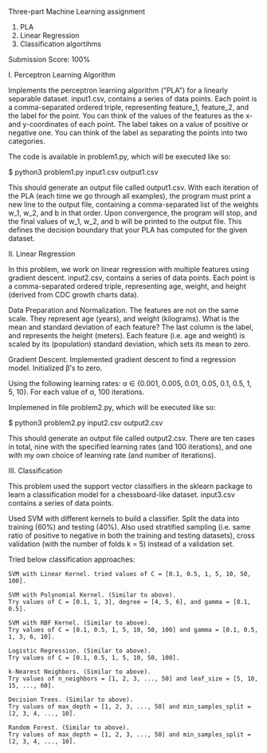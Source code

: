 Three-part Machine Learning assignment

1. PLA
2. Linear Regression
3. Classification algortihms

Submission Score: 100%

I. Perceptron Learning Algorithm

Implements the perceptron learning algorithm ("PLA") for a linearly separable dataset. input1.csv, contains a series of data points. Each point is a comma-separated ordered triple, representing feature_1, feature_2, and the label for the point. You can think of the values of the features as the x- and y-coordinates of each point. The label takes on a value of positive or negative one. You can think of the label as separating the points into two categories.

The code is available in problem1.py, which will be executed like so:

$ python3 problem1.py input1.csv output1.csv

This should generate an output file called output1.csv. With each iteration of the PLA (each time we go through all examples), the program must print a new line to the output file, containing a comma-separated list of the weights w_1, w_2, and b in that order. Upon convergence, the program will stop, and the final values of w_1, w_2, and b will be printed to the output file. This defines the decision boundary that your PLA has computed for the given dataset.

II. Linear Regression

In this problem, we work on linear regression with multiple features using gradient descent. input2.csv, contains a series of data points. Each point is a comma-separated ordered triple, representing age, weight, and height (derived from CDC growth charts data).

Data Preparation and Normalization. The features are not on the same scale. They represent age (years), and weight (kilograms). What is the mean and standard deviation of each feature? The last column is the label, and represents the height (meters). Each feature (i.e. age and weight) is scaled by its (population) standard deviation, which sets its mean to zero. 

Gradient Descent. Implemented gradient descent to find a regression model. Initialized β’s to zero. 

Using the following learning rates: α ∈ {0.001, 0.005, 0.01, 0.05, 0.1, 0.5, 1, 5, 10}. For each value of α, 100 iterations. 

Implemened in file problem2.py, which will be executed like so:

$ python3 problem2.py input2.csv output2.csv

This should generate an output file called output2.csv. There are ten cases in total, nine with the specified learning rates (and 100 iterations), and one with my own choice of learning rate (and number of iterations). 

III. Classification

This problem used the support vector classifiers in the sklearn package to learn a classification model for a chessboard-like dataset. input3.csv contains a series of data points. 

Used SVM with different kernels to build a classifier. Split the data into training (60%) and testing (40%). Also used stratified sampling (i.e. same ratio of positive to negative in both the training and testing datasets), cross validation (with the number of folds k = 5) instead of a validation set. 

Tried below classification approaches:

    SVM with Linear Kernel. tried values of C = [0.1, 0.5, 1, 5, 10, 50, 100]. 

    SVM with Polynomial Kernel. (Similar to above).
    Try values of C = [0.1, 1, 3], degree = [4, 5, 6], and gamma = [0.1, 0.5].

    SVM with RBF Kernel. (Similar to above).
    Try values of C = [0.1, 0.5, 1, 5, 10, 50, 100] and gamma = [0.1, 0.5, 1, 3, 6, 10].

    Logistic Regression. (Similar to above).
    Try values of C = [0.1, 0.5, 1, 5, 10, 50, 100].

    k-Nearest Neighbors. (Similar to above).
    Try values of n_neighbors = [1, 2, 3, ..., 50] and leaf_size = [5, 10, 15, ..., 60].

    Decision Trees. (Similar to above).
    Try values of max_depth = [1, 2, 3, ..., 50] and min_samples_split = [2, 3, 4, ..., 10].

    Random Forest. (Similar to above).
    Try values of max_depth = [1, 2, 3, ..., 50] and min_samples_split = [2, 3, 4, ..., 10].



